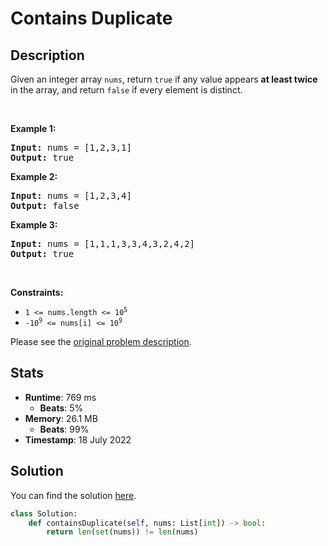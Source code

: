 # Contains Duplicate

## Description

<p>Given an integer array <code>nums</code>, return <code>true</code> if any value appears <strong>at least twice</strong> in the array, and return <code>false</code> if every element is distinct.</p>

<p>&nbsp;</p>
<p><strong class="example">Example 1:</strong></p>
<pre><strong>Input:</strong> nums = [1,2,3,1]
<strong>Output:</strong> true
</pre><p><strong class="example">Example 2:</strong></p>
<pre><strong>Input:</strong> nums = [1,2,3,4]
<strong>Output:</strong> false
</pre><p><strong class="example">Example 3:</strong></p>
<pre><strong>Input:</strong> nums = [1,1,1,3,3,4,3,2,4,2]
<strong>Output:</strong> true
</pre>
<p>&nbsp;</p>
<p><strong>Constraints:</strong></p>

<ul>
	<li><code>1 &lt;= nums.length &lt;= 10<sup>5</sup></code></li>
	<li><code>-10<sup>9</sup> &lt;= nums[i] &lt;= 10<sup>9</sup></code></li>
</ul>


Please see the [original problem description](https://leetcode.com/problems/contains-duplicate/).

## Stats

- **Runtime**: 769 ms
    - **Beats**: 5%
- **Memory**: 26.1 MB
    - **Beats**: 99%
- **Timestamp**: 18 July 2022

## Solution

You can find the solution [here](./contains-duplicate.py).

```python
class Solution:
    def containsDuplicate(self, nums: List[int]) -> bool:
        return len(set(nums)) != len(nums)
```

